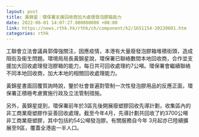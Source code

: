 ```yaml
---
layout: post
title: 黃錦星：環保署支援回收商加大處理發泡膠箱能力
date: 2022-06-01 14:07:27.000000000 +08:00
link: https://news.rthk.hk/rthk/ch/component/k2/1651154-20220601.htm
categories: rthk
---
```


工聯會立法會議員郭偉強關注，因應疫情，本港有大量廢發泡膠箱堆積街頭，造成阻街及衞生問題。環境局局長黃錦星說，環保署已聯絡數間本地回收商，合作並支援加大回收處理發泡膠箱的能力，每日共可回收處理約7公噸。環保署會繼續聯絡不同本地回收商，加大本地的相關回收處理能力。

黃錦星書面回覆質詢時說，鑒於社會普遍對管制一次性發泡膠用品的反應正面，環保署正積極考慮實施行政及立法管制措施。

另外，黃錦星提到，環保署前年於3區先後開展廢塑膠回收先導計劃，收集區內的非工商業廢塑膠作妥善回收處理。截至今年4月，先導計劃共回收了約3700公噸非工商業廢塑膠，其中包括約54公噸發泡膠。有關服務自今年 3月起亦已陸續擴展至9區，覆蓋全港逾一半人口。
